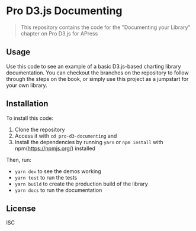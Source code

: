 # Pro D3.js Documenting

> This repository contains the code for the "Documenting your Library" chapter on Pro D3.js for APress

## Usage
Use this code to see an example of a basic D3.js-based charting library documentation. You can checkout the branches on the repository to follow through the steps on the book, or simply use this project as a jumpstart for your own library.

## Installation
To install this code:
1. Clone the repository
2. Access it with `cd pro-d3-documenting` and
3. Install the dependencies by running `yarn` or `npm install` with npm(https://npmjs.org/) installed

Then, run:
* `yarn dev` to see the demos working
* `yarn test` to run the tests
* `yarn build` to create the production build of the library
* `yarn docs` to run the documentation

## License
ISC